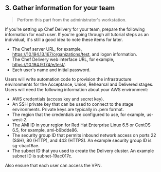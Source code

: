 ## 3. Gather information for your team

> Perform this part from the administrator's workstation.

If you're setting up Chef Delivery for your team, prepare the following information for each user. If you're going through all tutorial steps as an individual, it's still a good idea to note these items for later.

* The Chef server URL, for example, https://10.194.13.167/organizations/test, and logon information.
* The Chef Delivery web interface URL, for example, https://10.194.9.174/e/test/.
* Each user's name and initial password.

Users will write automation code to provision the infrastructure environments for the Acceptance, Union, Rehearsal and Delivered stages. Users will need the following information about your AWS environment:

* AWS credentials (access key and secret key).
* An SSH private key that can be used to connect to the stage environments. Private keys are typically in .pem format.
* The region that the credentials are configured to use, for example, us-west-2.
* The AMI ID in your region for Red Hat Enterprise Linux 6.5 or CentOS 6.5, for example, ami-b6bdde86.
* The security group ID that permits inbound network access on ports 22 (SSH), 80 (HTTP), and 443 (HTTPS). An example security group ID is sg-cbacf8ae.
* The subnet ID that you used to create the Delivery cluster. An example subnet ID is subnet-19ac017c.

Also ensure that each user can access the VPN.
